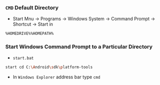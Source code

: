 ### `CMD` Default Directory
*  Start Mnu -> Programs -> Windows System -> Command Prompt -> Shortcut -> Start in
```sh
%HOMEDRIVE%%HOMEPATH%
```
### Start Windows Command Prompt to a Particular Directory
* `start.bat`
```sh
start cd C:\Android\sdk\platform-tools
```
* In ` Windows Explorer ` address bar type ` cmd `
